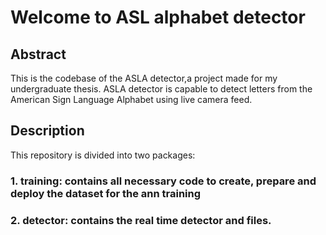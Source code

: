 # **Welcome to ASL alphabet detector**

## **Abstract**
This is the codebase of the ASLA detector,a project made for my undergraduate thesis. ASLA detector is capable to detect letters from the 
American Sign Language  Alphabet using live camera feed.

## **Description**
This repository is divided into two packages:

### 1. **training:** contains all necessary code to create, prepare and deploy the dataset for the ann training

### 2. **detector:** contains the real time detector and files. 
